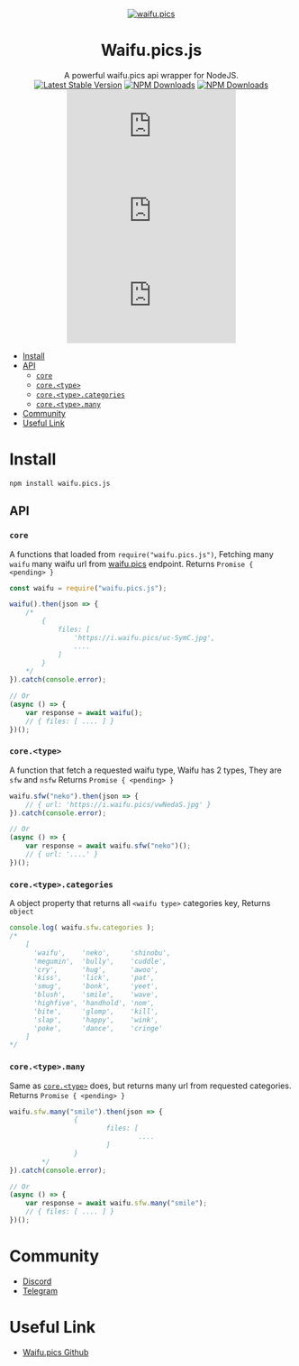 <div align="center">

[![waifu.pics](https://waifu.pics/favicon.png)](https://waifu.pics)

# Waifu.pics.js
A powerful waifu.pics api wrapper for NodeJS. <br>
[![Latest Stable Version](https://img.shields.io/npm/v/waifu.pics.js.svg)](https://www.npmjs.com/package/waifu.pics.js)
[![NPM Downloads](https://img.shields.io/npm/dt/waifu.pics.js.svg)](https://www.npmjs.com/package/waifu.pics.js)
[![NPM Downloads](https://img.shields.io/npm/dm/waifu.pics.js.svg)](https://www.npmjs.com/package/waifu.pics.js)
![npm bundle size](https://img.shields.io/bundlephobia/min/waifu.pics.js)
![GitHub repo size](https://img.shields.io/github/repo-size/Yonle/waifu.pics.js)
![node-current](https://img.shields.io/node/v/waifu.pics.js)
</div>


- [Install](#install)
- [API](#api)
  - [`core`](#core)
  - [`core.<type>`](#coretype)
  - [`core.<type>.categories`](#coretypecategories)
  - [`core.<type>.many`](#coretypemany)
- [Community](#community)
- [Useful Link](#usefullink)
# Install
```
npm install waifu.pics.js
```
## API
### `core`
A functions that loaded from `require("waifu.pics.js")`, Fetching many `waifu` many waifu url from [waifu.pics](https://waifu.pics) endpoint. Returns `Promise { <pending> }`
```js
const waifu = require("waifu.pics.js");

waifu().then(json => {
	/*
		{
			files: [
				'https://i.waifu.pics/uc-SymC.jpg',
				....
			]
		}
	*/
}).catch(console.error);

// Or
(async () => {
	var response = await waifu();
	// { files: [ .... ] }
})();
```
### `core.<type>` 
A function that fetch a requested waifu type, Waifu has 2 types, They are `sfw` and `nsfw` Returns `Promise { <pending> }`
```js
waifu.sfw("neko").then(json => {
	// { url: 'https://i.waifu.pics/vwNedaS.jpg' }	
}).catch(console.error);

// Or
(async () => {
	var response = await waifu.sfw("neko")();
	// { url: '....' }
})();
```
### `core.<type>.categories`
A object property that returns all `<waifu type>` categories key, Returns `object`
```js
console.log( waifu.sfw.categories );
/*
	[
 	  'waifu',    'neko',     'shinobu',
	  'megumin',  'bully',    'cuddle',
	  'cry',      'hug',      'awoo',
	  'kiss',     'lick',     'pat',
	  'smug',     'bonk',     'yeet',
	  'blush',    'smile',    'wave',
	  'highfive', 'handhold', 'nom',
	  'bite',     'glomp',    'kill',
	  'slap',     'happy',    'wink',
	  'poke',     'dance',    'cringe'
	]
*/
```
### `core.<type>.many`
Same as [`core.<type>`](#coretype) does, but returns many url from requested categories. Returns `Promise { <pending> }`
```js
waifu.sfw.many("smile").then(json => {                                                                                       /*
                {
                        files: [                                                                                                     'https://i.waifu.pics/uc-SymC.jpg',
                                ....
                        ]
                }
        */
}).catch(console.error);

// Or
(async () => {
	var response = await waifu.sfw.many("smile");
	// { files: [ .... ] }
})();
```

# Community
- [Discord](https://quickstream.yonle.repl.co/discord)
- [Telegram](https://t.me/yonlecoder)

# Useful Link
- [Waifu.pics Github](https://github.com/Riku32/waifu.pics)
